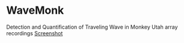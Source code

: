 # WaveMonk
Detection and Quantification of Traveling Wave in Monkey Utah array recordings
[Screenshot](https://github.com/erfanzabeh/WaveMonk/blob/main/Analysis%20Overview.png)
